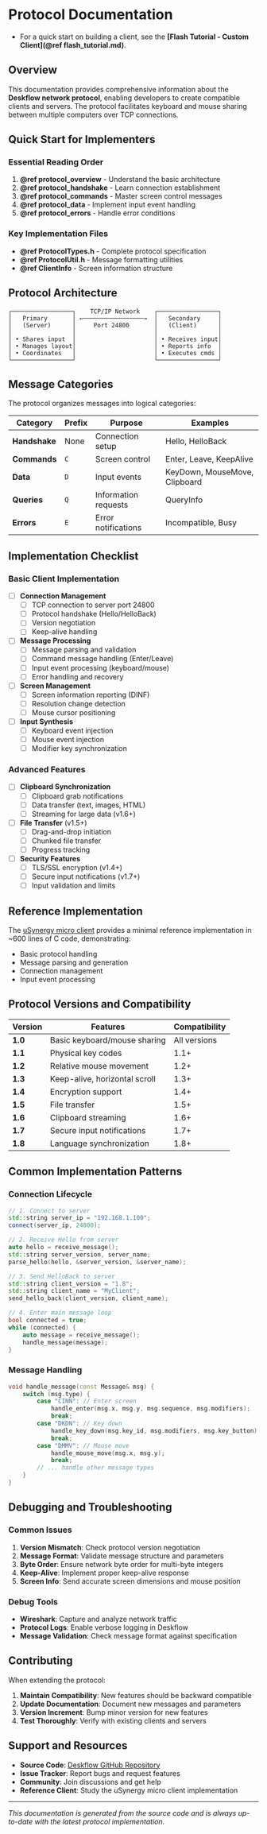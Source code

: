 # Protocol Documentation

- For a quick start on building a client, see the **[Flash Tutorial - Custom Client](@ref flash_tutorial.md)**.

## Overview

This documentation provides comprehensive information about the **Deskflow network protocol**, enabling developers to create compatible clients and servers. The protocol facilitates keyboard and mouse sharing between multiple computers over TCP connections.

## Quick Start for Implementers

### Essential Reading Order

1. **@ref protocol_overview** - Understand the basic architecture
2. **@ref protocol_handshake** - Learn connection establishment
3. **@ref protocol_commands** - Master screen control messages
4. **@ref protocol_data** - Implement input event handling
5. **@ref protocol_errors** - Handle error conditions

### Key Implementation Files

- **@ref ProtocolTypes.h** - Complete protocol specification
- **@ref ProtocolUtil.h** - Message formatting utilities
- **@ref ClientInfo** - Screen information structure

## Protocol Architecture

```
┌─────────────────┐    TCP/IP Network    ┌─────────────────┐
│   Primary       │ ←─────────────────→  │   Secondary     │
│   (Server)      │     Port 24800       │   (Client)      │
│                 │                      │                 │
│ • Shares input  │                      │ • Receives input│
│ • Manages layout│                      │ • Reports info  │
│ • Coordinates   │                      │ • Executes cmds │
└─────────────────┘                      └─────────────────┘
```

## Message Categories

The protocol organizes messages into logical categories:

| Category | Prefix | Purpose | Examples |
|----------|--------|---------|----------|
| **Handshake** | None | Connection setup | Hello, HelloBack |
| **Commands** | `C` | Screen control | Enter, Leave, KeepAlive |
| **Data** | `D` | Input events | KeyDown, MouseMove, Clipboard |
| **Queries** | `Q` | Information requests | QueryInfo |
| **Errors** | `E` | Error notifications | Incompatible, Busy |

## Implementation Checklist

### Basic Client Implementation

- [ ] **Connection Management**
  - [ ] TCP connection to server port 24800
  - [ ] Protocol handshake (Hello/HelloBack)
  - [ ] Version negotiation
  - [ ] Keep-alive handling

- [ ] **Message Processing**
  - [ ] Message parsing and validation
  - [ ] Command message handling (Enter/Leave)
  - [ ] Input event processing (keyboard/mouse)
  - [ ] Error handling and recovery

- [ ] **Screen Management**
  - [ ] Screen information reporting (DINF)
  - [ ] Resolution change detection
  - [ ] Mouse cursor positioning

- [ ] **Input Synthesis**
  - [ ] Keyboard event injection
  - [ ] Mouse event injection
  - [ ] Modifier key synchronization

### Advanced Features

- [ ] **Clipboard Synchronization**
  - [ ] Clipboard grab notifications
  - [ ] Data transfer (text, images, HTML)
  - [ ] Streaming for large data (v1.6+)

- [ ] **File Transfer** (v1.5+)
  - [ ] Drag-and-drop initiation
  - [ ] Chunked file transfer
  - [ ] Progress tracking

- [ ] **Security Features**
  - [ ] TLS/SSL encryption (v1.4+)
  - [ ] Secure input notifications (v1.7+)
  - [ ] Input validation and limits

## Reference Implementation

The [uSynergy micro client](https://github.com/symless/synergy-micro-client) provides a minimal reference implementation in ~600 lines of C code, demonstrating:

- Basic protocol handling
- Message parsing and generation
- Connection management
- Input event processing

## Protocol Versions and Compatibility

| Version | Features | Compatibility |
|---------|----------|---------------|
| **1.0** | Basic keyboard/mouse sharing | All versions |
| **1.1** | Physical key codes | 1.1+ |
| **1.2** | Relative mouse movement | 1.2+ |
| **1.3** | Keep-alive, horizontal scroll | 1.3+ |
| **1.4** | Encryption support | 1.4+ |
| **1.5** | File transfer | 1.5+ |
| **1.6** | Clipboard streaming | 1.6+ |
| **1.7** | Secure input notifications | 1.7+ |
| **1.8** | Language synchronization | 1.8+ |

## Common Implementation Patterns

### Connection Lifecycle

```cpp
// 1. Connect to server
std::string server_ip = "192.168.1.100";
connect(server_ip, 24800);

// 2. Receive Hello from server
auto hello = receive_message();
std::string server_version, server_name;
parse_hello(hello, &server_version, &server_name);

// 3. Send HelloBack to server
std::string client_version = "1.8";
std::string client_name = "MyClient";
send_hello_back(client_version, client_name);

// 4. Enter main message loop
bool connected = true;
while (connected) {
    auto message = receive_message();
    handle_message(message);
}
```

### Message Handling

```cpp
void handle_message(const Message& msg) {
    switch (msg.type) {
        case "CINN": // Enter screen
            handle_enter(msg.x, msg.y, msg.sequence, msg.modifiers);
            break;
        case "DKDN": // Key down
            handle_key_down(msg.key_id, msg.modifiers, msg.key_button);
            break;
        case "DMMV": // Mouse move
            handle_mouse_move(msg.x, msg.y);
            break;
        // ... handle other message types
    }
}
```

## Debugging and Troubleshooting

### Common Issues

1. **Version Mismatch**: Check protocol version negotiation
2. **Message Format**: Validate message structure and parameters
3. **Byte Order**: Ensure network byte order for multi-byte integers
4. **Keep-Alive**: Implement proper keep-alive response
5. **Screen Info**: Send accurate screen dimensions and mouse position

### Debug Tools

- **Wireshark**: Capture and analyze network traffic
- **Protocol Logs**: Enable verbose logging in Deskflow
- **Message Validation**: Check message format against specification

## Contributing

When extending the protocol:

1. **Maintain Compatibility**: New features should be backward compatible
2. **Update Documentation**: Document new messages and parameters
3. **Version Increment**: Bump minor version for new features
4. **Test Thoroughly**: Verify with existing clients and servers

## Support and Resources

- **Source Code**: [Deskflow GitHub Repository](https://github.com/deskflow/deskflow)
- **Issue Tracker**: Report bugs and request features
- **Community**: Join discussions and get help
- **Reference Client**: Study the uSynergy micro client implementation

---

*This documentation is generated from the source code and is always up-to-date with the latest protocol implementation.*